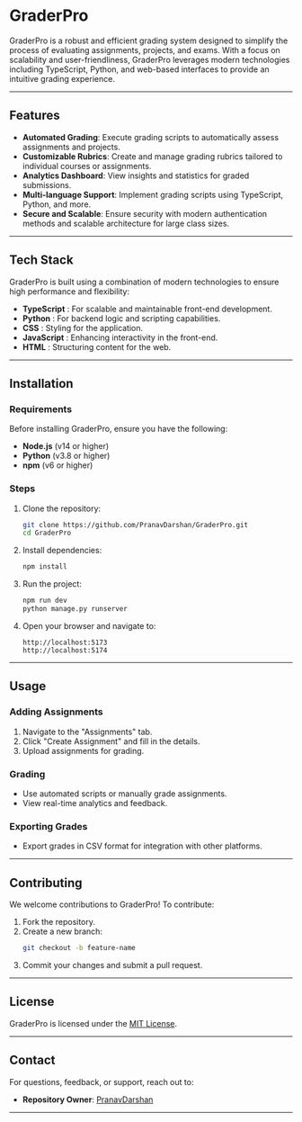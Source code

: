 # GraderPro

GraderPro is a robust and efficient grading system designed to simplify the process of evaluating assignments, projects, and exams. With a focus on scalability and user-friendliness, GraderPro leverages modern technologies including TypeScript, Python, and web-based interfaces to provide an intuitive grading experience.

---

## Features

- **Automated Grading**: Execute grading scripts to automatically assess assignments and projects.
- **Customizable Rubrics**: Create and manage grading rubrics tailored to individual courses or assignments.
- **Analytics Dashboard**: View insights and statistics for graded submissions.
- **Multi-language Support**: Implement grading scripts using TypeScript, Python, and more.
- **Secure and Scalable**: Ensure security with modern authentication methods and scalable architecture for large class sizes.

---

## Tech Stack

GraderPro is built using a combination of modern technologies to ensure high performance and flexibility:

- **TypeScript** : For scalable and maintainable front-end development.
- **Python** : For backend logic and scripting capabilities.
- **CSS** : Styling for the application.
- **JavaScript** : Enhancing interactivity in the front-end.
- **HTML**  : Structuring content for the web.

---

## Installation

### Requirements

Before installing GraderPro, ensure you have the following:

- **Node.js** (v14 or higher)
- **Python** (v3.8 or higher)
- **npm** (v6 or higher)

### Steps

1. Clone the repository:
   ```bash
   git clone https://github.com/PranavDarshan/GraderPro.git
   cd GraderPro
   ```

2. Install dependencies:
   ```bash
   npm install
   ```

3. Run the project:
   ```bash
   npm run dev
   python manage.py runserver
   ```

4. Open your browser and navigate to:
   ```
   http://localhost:5173
   http://localhost:5174
   ```

---

## Usage

### Adding Assignments
1. Navigate to the "Assignments" tab.
2. Click "Create Assignment" and fill in the details.
3. Upload assignments for grading.

### Grading
- Use automated scripts or manually grade assignments.
- View real-time analytics and feedback.

### Exporting Grades
- Export grades in CSV format for integration with other platforms.

---

## Contributing

We welcome contributions to GraderPro! To contribute:

1. Fork the repository.
2. Create a new branch:
   ```bash
   git checkout -b feature-name
   ```
3. Commit your changes and submit a pull request.

---

## License

GraderPro is licensed under the [MIT License](LICENSE).

---

## Contact

For questions, feedback, or support, reach out to:

- **Repository Owner**: [PranavDarshan](https://github.com/PranavDarshan)

---
